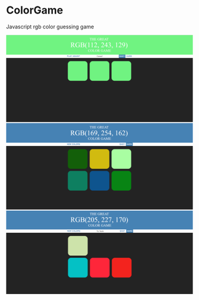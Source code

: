 # ColorGame
Javascript rgb color guessing game

<img src="https://github.com/rmar72/ColorGame/blob/master/cg1.PNG" />

<img src="https://github.com/rmar72/ColorGame/blob/master/cg2.PNG" />

<img src="https://github.com/rmar72/ColorGame/blob/master/cg3.PNG" />
